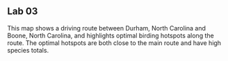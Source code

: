 ## Lab 03

This map shows a driving route between Durham, North Carolina and Boone, North Carolina, and highlights optimal birding hotspots along the route.
The optimal hotspots are both close to the main route and have high species totals.

